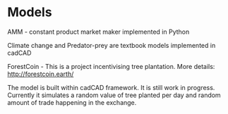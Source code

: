 # Models

AMM - constant product market maker implemented in Python

Climate change and Predator-prey are textbook models implemented in cadCAD

ForestCoin - This is a project incentivising tree plantation. More details: http://forestcoin.earth/ 

The model is built within cadCAD framework. It is still work in progress. Currently it simulates a random value of tree planted per day and random amount of trade happening in the exchange. 



